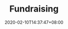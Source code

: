 ---
title: "Fundraising"
date: 2020-02-10T14:37:47+08:00
draft: true
nextpage: webdesign
beforepage: volunteerism
sort: 5
type: "service"
heroBGImage: https://cdn.pixabay.com/photo/2015/05/15/14/42/monkeys-768641_1280.jpg
heroTitleImage: https://cdn.pixabay.com/photo/2016/03/27/19/49/nature-1283976_1280.jpg
heroheader:
  - heroHeading : Funding for change
  - heroHeading : Your impact is fully tied to your income
  - heroHeading : Invest the time to grow your investors

quizcards:
  - titlefront: LOCATION
    textfront: How Many Donations Do Organizations Usually Receive From Outside Of Their Own Country?
    bgimagefront: https://source.unsplash.com/zGSWfxtMvJQ/1200x600
    titleback: 45%
    textback: Your donors are everywhere! How people give donations is changing, fast. More donors prefer to donate money online, or else volunteer in-person and donate their time instead.<br><br>As management within Governments and NGOs we learned the difficult lessons on the challenges of gaining funding, as well as the overwhelming success of getting - and keeping - good funding. We will create online campaigns for you that attract the most numbers of donors and teach you how to keep those donors coming back for years. 
    bgimageback: https://source.unsplash.com/84n7c9cLEKM/1200x600

  - titlefront: COMMUNICATION
    textfront: How Much More Funding Crowdfunding Do Campaigns Raise When Fundraisers Update Their Supporters?
    bgimagefront: https://source.unsplash.com/qLW70Aoo8BE/1200x600
    titleback: 126%
    textback: Show your donors you care! They need to know their money is well-spent and, the more you update them, the more likely they are to share your campaign with family and friends.<br><br>Our experience in raising funds online has shown us that it is a highly complex, but highly beneficial, effort. We can teach you exactly what words cause the most reaction, exactly how many words to use, and exactly what content and format of content supporters want to see. All to keep supporters on your page longer, vastly increasing their likelihood to donate.
    bgimageback: https://source.unsplash.com/0CXFhfKLIeA/1200x600

  - titlefront: PROMOTION
    textfront: How Much Funding Is Earned In The First And Last Three Days Of A Campaign?
    bgimagefront: https://source.unsplash.com/fG5jun4bYBQ/1200x600
    titleback: 42%
    textback: Get the word out! Promote your campaign well during the first three days, and then go all out for the last three, and you will almost certainly more than meet your fundraising goals.<br><br>With you, we will create excellent marketing strategies for your fundraising campaigns, as your ability to raise funds is directly tied with your ability to market yourself and the cause that you are championing. We will also provide you with guides that ensure that you always truly maximizing your fundraising potential.
    bgimageback: https://cdn.pixabay.com/photo/2017/08/03/19/42/leopard-2578114_1280.jpg

  - titlefront: RETENTION
    textfront: How Much More Monthly Donations Do You Receive By Adding A Pop-Up Asking One-Time Donors To Convert?
    bgimagefront: https://source.unsplash.com/7emiteIwfuk/1200x600
    titleback: 64%
    textback: Don't be shy, upsell! Knowing when and how to convert one-time donors into repeat donors is a key aspect of fundraising as repeat donors provide significantly more long-term value.<br><br>We understand the fine line between being pushy and being strategic in your request for donors to commit to your cause for the long-term. Repeat donors are the ultimate goal and their motivation is based on how well you have proved you can keep them engaged. Our plan captures all fundraising aspects and ensures you get the most donations possible.
    bgimageback: https://cdn.pixabay.com/photo/2015/02/26/06/09/panda-649938_1280.jpg

process:
  - name: Start
    image: https://cdn.pixabay.com/photo/2010/12/01/space-shuttle-774_1280.jpg
    imagealttext: Kick-Off
    subtext: Project Sign-Off and Initiation
    description: We meet with you to get the formal go-ahead for the project. Then we meet with your team to understand exactly what your current fundraising activities are, what your optimal future state is, and how we can plan to get you to that goal from where you are right now.
    description2: Deliverable - Project Charter
  - name: Discovery
    image: https://cdn.pixabay.com/photo/2015/12/01/20/28/fall-1072821_1280.jpg
    imagealttext: Discovery
    subtext: Market Research and Plan
    description: We research your biggest local (and even global) competitors and understand what fundraising campaigns and strategies are working for them that we can make work for you instead.
    description2: Deliverable - Market Research Summary
  - name: Design
    image: https://cdn.pixabay.com/photo/2016/11/29/06/15/plans-1867745_1280.jpg
    imagealttext: Design
    subtext: Messaging and Structure
    description: We meet with your team to capture the most desired fundraising goals and themes to be included in the campaigns. We create example campaigns and review them with you. Once these preliminary designs are accepted, we begin creating visibility strategies, working closely with your team on data and design.
    description2: Deliverable - Finalized Design
  - name: Implementation
    image: https://cdn.pixabay.com/photo/2016/08/06/15/09/computer-1574533_1280.jpg
    imagealttext: Registration
    subtext: Naming and Hosting
    description: We register, detail, and design superb profiles on all major fundraising and crowdfunding platforms where you currently have no profiles. For those platforms you are already on, we will optimize all of the content and design to align with the Design parameters.
    description2: Deliverable - Completed Profiles
  - name: Final Delivery
    image: https://cdn.pixabay.com/photo/2017/01/04/21/00/new-years-eve-1953253_1280.jpg
    imagealttext: Final Delivery
    subtext: Website Presentation and Review
    description: We reveal all of the new and improved Fundraising and Crowdfunding profiles across all of the major platforms. We walk you through the frameworks we have created for you and your team to know what, when, and how to engage with donors for the best result. We integrate any changes you may wish to have and complete all remaining technical tasks.
    description2: Deliverable - Finalized Profiles and Posting Frameworks
  - name: Hand-Over
    image: https://cdn.pixabay.com/photo/2017/11/13/22/12/compass-2946959_1280.jpg
    imagealttext: Hand-Over
    subtext: Guides and Support
    description: We transfer all administrative IDs and passwords to you and provide excellent user guides to help your staff take over the administrative tasks of making sure the profiles stay online and current after we hand them over. That will not be the end though as we will provide you with ongoing support and strategic advice for any changes you may wish to make in your profiles and fundraising approach in the future.
    description2: Deliverable - Support Guides
---